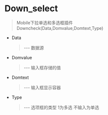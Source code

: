 # Down_select
> Mobile下拉单选和多选框插件
> Downcheck(Data,Domvalue,Domtext,Type)

* Data 
	> --- 数据源
* Domvalue 
	> --- 输入框存储的值
* Domtext  
	> --- 输入框显示容器
* Type  
	> --- 选项框的类型 1为多选  不输入为单选
